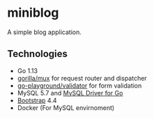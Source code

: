 # miniblog

A simple blog application.

## Technologies
- Go 1.13
- [gorilla/mux](https://github.com/gorilla/mux) for request router and dispatcher
- [go-playground/validator](https://github.com/go-playground/validator) for form validation  
- MySQL 5.7 and [MySQL Driver for Go](https://github.com/go-sql-driver/mysql)
- [Bootstrap](https://getbootstrap.com/) 4.4
- Docker (For MySQL envirnoment)